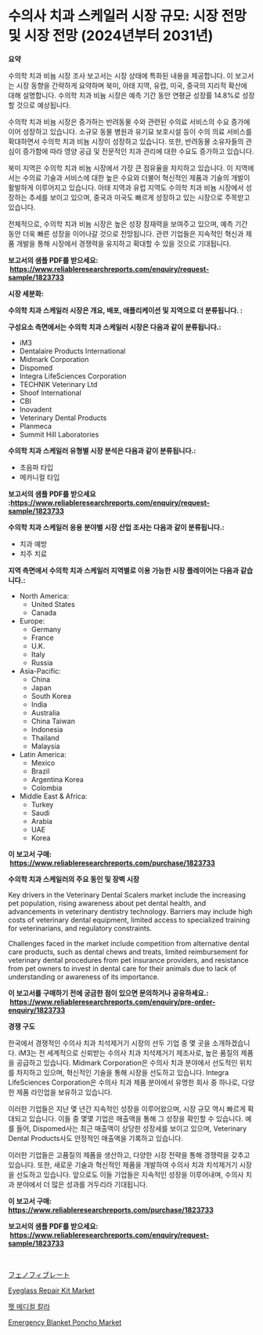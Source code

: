 <p><h1>수의사 치과 스케일러 시장 규모: 시장 전망 및 시장 전망 (2024년부터 2031년)</h1></p><p><strong>요약</strong></p>
<p><p>수의학 치과 비늄 시장 조사 보고서는 시장 상태에 특화된 내용을 제공합니다. 이 보고서는 시장 동향을 간략하게 요약하며 북미, 아태 지역, 유럽, 미국, 중국의 지리적 확산에 대해 설명합니다. 수의학 치과 비늄 시장은 예측 기간 동안 연평균 성장률 14.8%로 성장할 것으로 예상됩니다.</p><p>수의학 치과 비늄 시장은 증가하는 반려동물 수와 관련된 수의료 서비스의 수요 증가에 이어 성장하고 있습니다. 소규모 동물 병원과 유기묘 보호시설 등이 수의 의료 서비스를 확대하면서 수의학 치과 비늄 시장이 성장하고 있습니다. 또한, 반려동물 소유자들의 관심이 증가함에 따라 영양 공급 및 전문적인 치과 관리에 대한 수요도 증가하고 있습니다.</p><p>북미 지역은 수의학 치과 비늄 시장에서 가장 큰 점유율을 차지하고 있습니다. 이 지역에서는 수의료 기술과 서비스에 대한 높은 수요와 더불어 혁신적인 제품과 기술의 개발이 활발하게 이루어지고 있습니다. 아태 지역과 유럽 지역도 수의학 치과 비늄 시장에서 성장하는 추세를 보이고 있으며, 중국과 미국도 빠르게 성장하고 있는 시장으로 주목받고 있습니다.</p><p>전체적으로, 수의학 치과 비늄 시장은 높은 성장 잠재력을 보여주고 있으며, 예측 기간 동안 더욱 빠른 성장을 이어나갈 것으로 전망됩니다. 관련 기업들은 지속적인 혁신과 제품 개발을 통해 시장에서 경쟁력을 유지하고 확대할 수 있을 것으로 기대됩니다.</p></p>
<p><strong>보고서의 샘플 PDF를 받으세요: &nbsp;<a href="https://www.reliableresearchreports.com/enquiry/request-sample/1823733">https://www.reliableresearchreports.com/enquiry/request-sample/1823733</a></strong></p>
<p><strong>시장 세분화:</strong></p>
<p><strong> 수의학 치과 스케일러 시장은 개요, 배포, 애플리케이션 및 지역으로 더 분류됩니다. :</strong></p>
<p><strong>구성요소 측면에서는 수의학 치과 스케일러 시장은 다음과 같이 분류됩니다.:</strong></p>
<p><ul><li>iM3</li><li>Dentalaire Products International</li><li>Midmark Corporation</li><li>Dispomed</li><li>Integra LifeSciences Corporation</li><li>TECHNIK Veterinary Ltd</li><li>Shoof International</li><li>CBI</li><li>Inovadent</li><li>Veterinary Dental Products</li><li>Planmeca</li><li>Summit Hill Laboratories</li></ul></p>
<p><strong> 수의학 치과 스케일러 유형별 시장 분석은 다음과 같이 분류됩니다.:</strong></p>
<p><ul><li>초음파 타입</li><li>메카니컬 타입</li></ul></p>
<p><strong>보고서의 샘플 PDF를 받으세요 :<a href="https://www.reliableresearchreports.com/enquiry/request-sample/1823733">https://www.reliableresearchreports.com/enquiry/request-sample/1823733</a></strong></p>
<p><strong> 수의학 치과 스케일러 응용 분야별 시장 산업 조사는 다음과 같이 분류됩니다.:</strong></p>
<p><ul><li>치과 예방</li><li>치주 치료</li></ul></p>
<p><strong>지역 측면에서 수의학 치과 스케일러 지역별로 이용 가능한 시장 플레이어는 다음과 같습니다.:</strong></p>
<p><ul>
    <li>
        North America:
        <ul>
            <li>United States</li>
            <li>Canada</li>
        </ul>
    </li>
    <li>
        Europe:
        <ul>
            <li>Germany</li>
            <li>France</li>
            <li>U.K.</li>
            <li>Italy</li>
            <li>Russia</li>
        </ul>
    </li>
    <li>
        Asia-Pacific:
        <ul>
            <li>China</li>
            <li>Japan</li>
            <li>South Korea</li>
            <li>India</li>
            <li>Australia</li>
            <li>China Taiwan</li>
            <li>Indonesia</li>
            <li>Thailand</li>
            <li>Malaysia</li>
        </ul>
    </li>
    <li>
        Latin America:
        <ul>
            <li>Mexico</li>
            <li>Brazil</li>
            <li>Argentina Korea</li>
            <li>Colombia</li>
        </ul>
    </li>
    <li>
        Middle East & Africa:
        <ul>
            <li>Turkey</li>
            <li>Saudi</li>
            <li>Arabia</li>
            <li>UAE</li>
            <li>Korea</li>
        </ul>
    </li>
    </ul></p>
<p><strong>이 보고서 구매: &nbsp;<a href="https://www.reliableresearchreports.com/purchase/1823733">https://www.reliableresearchreports.com/purchase/1823733</a></strong></p>
<p><strong>수의학 치과 스케일러의 주요 동인 및 장벽 시장</strong></p>
<p><p>Key drivers in the Veterinary Dental Scalers market include the increasing pet population, rising awareness about pet dental health, and advancements in veterinary dentistry technology. Barriers may include high costs of veterinary dental equipment, limited access to specialized training for veterinarians, and regulatory constraints.</p><p>Challenges faced in the market include competition from alternative dental care products, such as dental chews and treats, limited reimbursement for veterinary dental procedures from pet insurance providers, and resistance from pet owners to invest in dental care for their animals due to lack of understanding or awareness of its importance.</p></p>
<p><strong>이 보고서를 구매하기 전에 궁금한 점이 있으면 문의하거나 공유하세요.: &nbsp;<a href="https://www.reliableresearchreports.com/enquiry/pre-order-enquiry/1823733">https://www.reliableresearchreports.com/enquiry/pre-order-enquiry/1823733</a></strong></p>
<p><strong>경쟁 구도</strong></p>
<p><p>한국에서 경쟁적인 수의사 치과 치석제거기 시장의 선두 기업 중 몇 곳을 소개하겠습니다. iM3는 전 세계적으로 신뢰받는 수의사 치과 치석제거기 제조사로, 높은 품질의 제품을 공급하고 있습니다. Midmark Corporation은 수의사 치과 분야에서 선도적인 위치를 차지하고 있으며, 혁신적인 기술을 통해 시장을 선도하고 있습니다. Integra LifeSciences Corporation은 수의사 치과 제품 분야에서 유명한 회사 중 하나로, 다양한 제품 라인업을 보유하고 있습니다.</p><p>이러한 기업들은 지난 몇 년간 지속적인 성장을 이루어왔으며, 시장 규모 역시 빠르게 확대되고 있습니다. 이들 중 몇몇 기업은 매출액을 통해 그 성장을 확인할 수 있습니다. 예를 들어, Dispomed사는 최근 매출액이 상당한 성장세를 보이고 있으며, Veterinary Dental Products사도 안정적인 매출액을 기록하고 있습니다.</p><p>이러한 기업들은 고품질의 제품을 생산하고, 다양한 시장 전략을 통해 경쟁력을 갖추고 있습니다. 또한, 새로운 기술과 혁신적인 제품을 개발하여 수의사 치과 치석제거기 시장을 선도하고 있습니다. 앞으로도 이들 기업들은 지속적인 성장을 이루어내며, 수의사 치과 분야에서 더 많은 성과를 거두리라 기대됩니다.</p></p>
<p><strong>이 보고서 구매: &nbsp; <a href="https://www.reliableresearchreports.com/purchase/1823733">https://www.reliableresearchreports.com/purchase/1823733</a></strong></p>
<p><strong>보고서의 샘플 PDF를 받으세요: &nbsp;<a href="https://www.reliableresearchreports.com/enquiry/request-sample/1823733">https://www.reliableresearchreports.com/enquiry/request-sample/1823733</a></strong><strong></strong></p>
<p>&nbsp;</p>
<p><p><a href="https://medium.com/@elishelacruz56456/%E3%83%95%E3%82%A7%E3%83%8E%E3%83%95%E3%82%A3%E3%83%96%E3%83%A9%E3%83%BC%E3%83%88%E5%B8%82%E5%A0%B4%E3%81%AE%E3%83%88%E3%83%AC%E3%83%B3%E3%83%89%E3%81%8A%E3%82%88%E3%81%B3%E5%B8%82%E5%A0%B4%E5%88%86%E6%9E%90%E3%81%AF-2024%E5%B9%B4%E3%81%8B%E3%82%892031%E5%B9%B4%E3%81%BE%E3%81%A7%E3%81%AE%E6%9C%9F%E9%96%93%E3%81%AE%E4%BA%88%E6%B8%AC%E3%81%95%E3%82%8C%E3%81%A6%E3%81%84%E3%81%BE%E3%81%99-2f261bd1b061">フェノフィブレート</a></p><p><a href="https://github.com/beatblasta/Market-Research-Report-List-2/blob/main/eyeglass-repair-kit-market.md">Eyeglass Repair Kit Market</a></p><p><a href="https://medium.com/@treyhettinger2023/%EB%B0%98%EB%A0%A4%EB%8F%99%EB%AC%BC-%EC%9D%98%EB%A3%8C%EC%9A%A9-%EB%AA%A9%EA%B9%83%EB%AA%A9-%EC%9D%98-%EC%8B%9C%EC%9E%A5-%EC%A0%90%EC%9C%A0%EC%9C%A8-%EB%B3%80%ED%99%94-%EB%B0%8F-%EC%8B%9C%EC%9E%A5-%EC%84%B1%EC%9E%A5-%EC%B6%94%EC%84%B8-2024-2031-8747c91c8ba9">펫 메디컬 칼라</a></p><p><a href="https://github.com/shotows/Market-Research-Report-List-1/blob/main/emergency-blanket-poncho-market.md">Emergency Blanket Poncho Market</a></p></p>